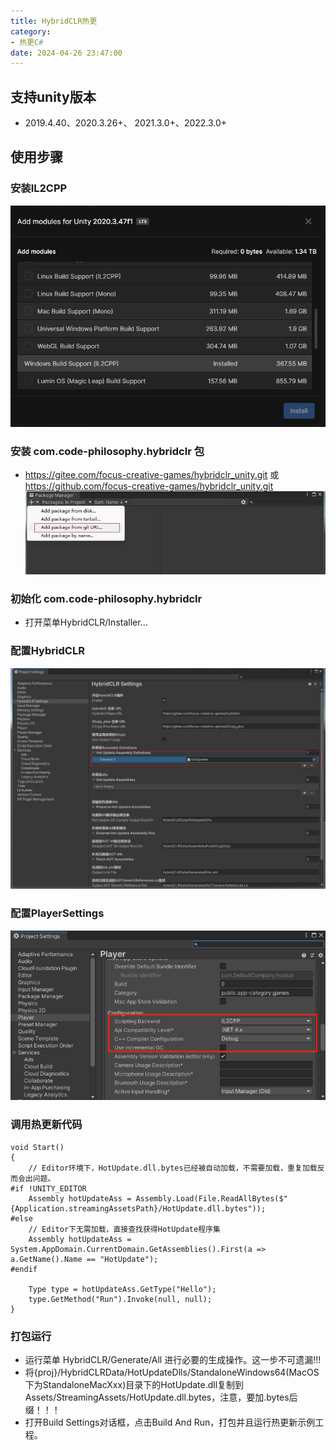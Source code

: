 ```yaml
---
title: HybridCLR热更
category:
- 热更C#
date: 2024-04-26 23:47:00
---
```


## 支持unity版本
- 2019.4.40、2020.3.26+、 2021.3.0+、2022.3.0+

## 使用步骤

### 安装IL2CPP
![alt text](res/image-25.png)

### 安装 com.code-philosophy.hybridclr 包
- https://gitee.com/focus-creative-games/hybridclr_unity.git 或 https://github.com/focus-creative-games/hybridclr_unity.git
![alt text](res/image-26.png)

### 初始化 com.code-philosophy.hybridclr
- 打开菜单HybridCLR/Installer...

### 配置HybridCLR
![alt text](res/image-27.png)

### 配置PlayerSettings
![alt text](res/image-28.png)

### 调用热更新代码
```Csharp
void Start()
{
    // Editor环境下，HotUpdate.dll.bytes已经被自动加载，不需要加载，重复加载反而会出问题。
#if !UNITY_EDITOR
    Assembly hotUpdateAss = Assembly.Load(File.ReadAllBytes($"{Application.streamingAssetsPath}/HotUpdate.dll.bytes"));
#else
    // Editor下无需加载，直接查找获得HotUpdate程序集
    Assembly hotUpdateAss = System.AppDomain.CurrentDomain.GetAssemblies().First(a => a.GetName().Name == "HotUpdate");
#endif

    Type type = hotUpdateAss.GetType("Hello");
    type.GetMethod("Run").Invoke(null, null);
}

```

### 打包运行
- 运行菜单 HybridCLR/Generate/All 进行必要的生成操作。这一步不可遗漏!!!
- 将{proj}/HybridCLRData/HotUpdateDlls/StandaloneWindows64(MacOS下为StandaloneMacXxx)目录下的HotUpdate.dll复制到Assets/StreamingAssets/HotUpdate.dll.bytes，注意，要加.bytes后缀！！！
- 打开Build Settings对话框，点击Build And Run，打包并且运行热更新示例工程。